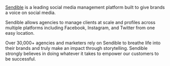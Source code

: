 [Sendible](https://sendible.com) is a leading social media management platform built to give brands a voice on social media.

Sendible allows agencies to manage clients at scale and profiles across multiple platforms including Facebook, Instagram, and Twitter from one easy location.

Over 30,000+ agencies and marketers rely on Sendible to breathe life into their brands and truly make an impact through storytelling.
Sendible strongly believes in doing whatever it takes to empower our customers to be successful.
